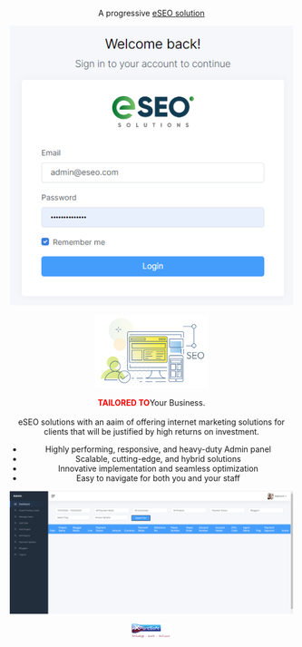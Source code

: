   <p align="center">A progressive <a href="https://eseo.eseosolutions.ae/" target="_blank">eSEO solution</a></p>


<p align="center">
  <a href="https://eseo.eseosolutions.ae/" target="blank"><img src="./login.png" width="500" alt="Template" /></a>
</p>

<div align="center" style="flex">
    <img src="./seo.svg" alt="Health" width="200">
    <p>
    <b style="color:red">TAILORED TO</b>Your Business.<br/> <br/>
    eSEO solutions with an aaim of offering internet marketing solutions for clients that will be justified by high returns on investment.
    <ul>
        <li>Highly performing, responsive, and heavy-duty Admin panel</li>
        <li>Scalable, cutting-edge, and hybrid solutions</li>
        <li>Innovative implementation and seamless optimization</li>
        <li>Easy to navigate for both you and your staff</li>
    </ul>   
    </p>
</div>

<p align="center">
  <a href="https://eseo.eseosolutions.ae/" target="blank"><img src="./admin.png" width="500" alt="Template" /></a>
</p>

<p align="center">
  <a href="https://eseo.eseosolutions.ae/" target="blank"><img src="./xportsoft_logo.png" width="70" alt="logo" /></a>
</p>